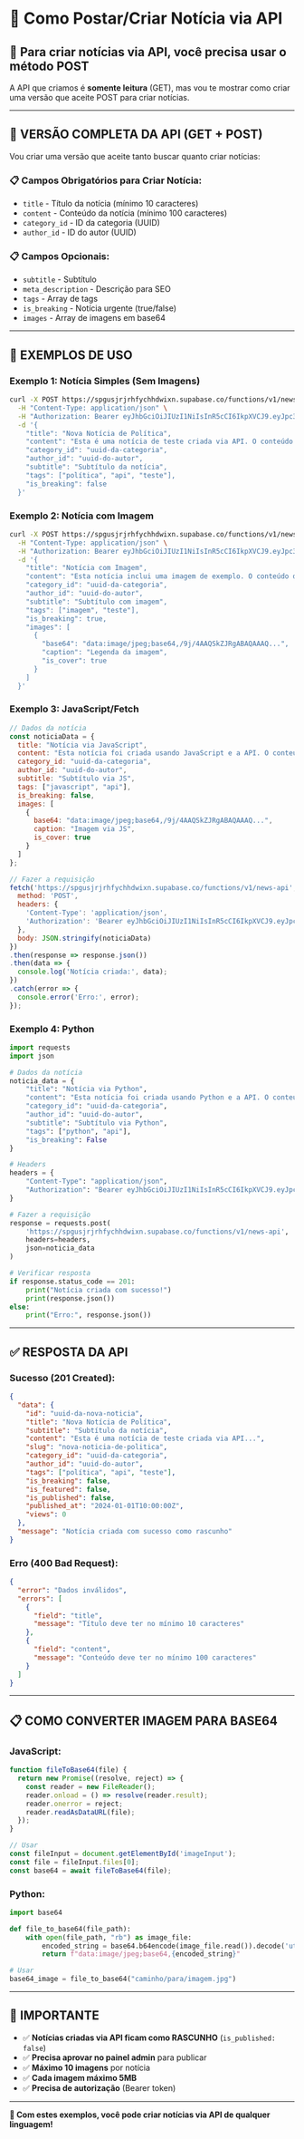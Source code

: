 # 📝 Como Postar/Criar Notícia via API

## 🎯 Para criar notícias via API, você precisa usar o método POST

A API que criamos é **somente leitura** (GET), mas vou te mostrar como criar uma versão que aceite POST para criar notícias.

---

## 🔧 VERSÃO COMPLETA DA API (GET + POST)

Vou criar uma versão que aceite tanto buscar quanto criar notícias:

### 📋 Campos Obrigatórios para Criar Notícia:

- `title` - Título da notícia (mínimo 10 caracteres)
- `content` - Conteúdo da notícia (mínimo 100 caracteres)
- `category_id` - ID da categoria (UUID)
- `author_id` - ID do autor (UUID)

### 📋 Campos Opcionais:

- `subtitle` - Subtítulo
- `meta_description` - Descrição para SEO
- `tags` - Array de tags
- `is_breaking` - Notícia urgente (true/false)
- `images` - Array de imagens em base64

---

## 🚀 EXEMPLOS DE USO

### Exemplo 1: Notícia Simples (Sem Imagens)

```bash
curl -X POST https://spgusjrjrhfychhdwixn.supabase.co/functions/v1/news-api \
  -H "Content-Type: application/json" \
  -H "Authorization: Bearer eyJhbGciOiJIUzI1NiIsInR5cCI6IkpXVCJ9.eyJpc3MiOiJzdXBhYmFzZSIsInJlZiI6InNwZ3VzanJqcmhmeWNoaGR3aXhuIiwicm9sZSI6ImFub24iLCJpYXQiOjE3NTE4MTMwODAsImV4cCI6MjA2NzM4OTA4MH0.cjsRonxr7utjcpQoyuYCUddCQR9C60YNQqyxj07atsE" \
  -d '{
    "title": "Nova Notícia de Política",
    "content": "Esta é uma notícia de teste criada via API. O conteúdo deve ter no mínimo 100 caracteres para passar na validação. Esta notícia foi criada automaticamente para demonstrar como funciona a API de criação de notícias.",
    "category_id": "uuid-da-categoria",
    "author_id": "uuid-do-autor",
    "subtitle": "Subtítulo da notícia",
    "tags": ["política", "api", "teste"],
    "is_breaking": false
  }'
```

### Exemplo 2: Notícia com Imagem

```bash
curl -X POST https://spgusjrjrhfychhdwixn.supabase.co/functions/v1/news-api \
  -H "Content-Type: application/json" \
  -H "Authorization: Bearer eyJhbGciOiJIUzI1NiIsInR5cCI6IkpXVCJ9.eyJpc3MiOiJzdXBhYmFzZSIsInJlZiI6InNwZ3VzanJqcmhmeWNoaGR3aXhuIiwicm9sZSI6ImFub24iLCJpYXQiOjE3NTE4MTMwODAsImV4cCI6MjA2NzM4OTA4MH0.cjsRonxr7utjcpQoyuYCUddCQR9C60YNQqyxj07atsE" \
  -d '{
    "title": "Notícia com Imagem",
    "content": "Esta notícia inclui uma imagem de exemplo. O conteúdo deve ter no mínimo 100 caracteres para passar na validação da API. A imagem será processada e salva no Supabase Storage automaticamente.",
    "category_id": "uuid-da-categoria",
    "author_id": "uuid-do-autor",
    "subtitle": "Subtítulo com imagem",
    "tags": ["imagem", "teste"],
    "is_breaking": true,
    "images": [
      {
        "base64": "data:image/jpeg;base64,/9j/4AAQSkZJRgABAQAAAQ...",
        "caption": "Legenda da imagem",
        "is_cover": true
      }
    ]
  }'
```

### Exemplo 3: JavaScript/Fetch

```javascript
// Dados da notícia
const noticiaData = {
  title: "Notícia via JavaScript",
  content: "Esta notícia foi criada usando JavaScript e a API. O conteúdo deve ter no mínimo 100 caracteres para passar na validação. Esta é uma demonstração de como integrar a API em aplicações web.",
  category_id: "uuid-da-categoria",
  author_id: "uuid-do-autor",
  subtitle: "Subtítulo via JS",
  tags: ["javascript", "api"],
  is_breaking: false,
  images: [
    {
      base64: "data:image/jpeg;base64,/9j/4AAQSkZJRgABAQAAAQ...",
      caption: "Imagem via JS",
      is_cover: true
    }
  ]
};

// Fazer a requisição
fetch('https://spgusjrjrhfychhdwixn.supabase.co/functions/v1/news-api', {
  method: 'POST',
  headers: {
    'Content-Type': 'application/json',
    'Authorization': 'Bearer eyJhbGciOiJIUzI1NiIsInR5cCI6IkpXVCJ9.eyJpc3MiOiJzdXBhYmFzZSIsInJlZiI6InNwZ3VzanJqcmhmeWNoaGR3aXhuIiwicm9sZSI6ImFub24iLCJpYXQiOjE3NTE4MTMwODAsImV4cCI6MjA2NzM4OTA4MH0.cjsRonxr7utjcpQoyuYCUddCQR9C60YNQqyxj07atsE'
  },
  body: JSON.stringify(noticiaData)
})
.then(response => response.json())
.then(data => {
  console.log('Notícia criada:', data);
})
.catch(error => {
  console.error('Erro:', error);
});
```

### Exemplo 4: Python

```python
import requests
import json

# Dados da notícia
noticia_data = {
    "title": "Notícia via Python",
    "content": "Esta notícia foi criada usando Python e a API. O conteúdo deve ter no mínimo 100 caracteres para passar na validação. Esta é uma demonstração de como integrar a API em aplicações Python.",
    "category_id": "uuid-da-categoria",
    "author_id": "uuid-do-autor",
    "subtitle": "Subtítulo via Python",
    "tags": ["python", "api"],
    "is_breaking": False
}

# Headers
headers = {
    "Content-Type": "application/json",
    "Authorization": "Bearer eyJhbGciOiJIUzI1NiIsInR5cCI6IkpXVCJ9.eyJpc3MiOiJzdXBhYmFzZSIsInJlZiI6InNwZ3VzanJqcmhmeWNoaGR3aXhuIiwicm9sZSI6ImFub24iLCJpYXQiOjE3NTE4MTMwODAsImV4cCI6MjA2NzM4OTA4MH0.cjsRonxr7utjcpQoyuYCUddCQR9C60YNQqyxj07atsE"
}

# Fazer a requisição
response = requests.post(
    'https://spgusjrjrhfychhdwixn.supabase.co/functions/v1/news-api',
    headers=headers,
    json=noticia_data
)

# Verificar resposta
if response.status_code == 201:
    print("Notícia criada com sucesso!")
    print(response.json())
else:
    print("Erro:", response.json())
```

---

## ✅ RESPOSTA DA API

### Sucesso (201 Created):

```json
{
  "data": {
    "id": "uuid-da-nova-noticia",
    "title": "Nova Notícia de Política",
    "subtitle": "Subtítulo da notícia",
    "content": "Esta é uma notícia de teste criada via API...",
    "slug": "nova-noticia-de-politica",
    "category_id": "uuid-da-categoria",
    "author_id": "uuid-do-autor",
    "tags": ["política", "api", "teste"],
    "is_breaking": false,
    "is_featured": false,
    "is_published": false,
    "published_at": "2024-01-01T10:00:00Z",
    "views": 0
  },
  "message": "Notícia criada com sucesso como rascunho"
}
```

### Erro (400 Bad Request):

```json
{
  "error": "Dados inválidos",
  "errors": [
    {
      "field": "title",
      "message": "Título deve ter no mínimo 10 caracteres"
    },
    {
      "field": "content", 
      "message": "Conteúdo deve ter no mínimo 100 caracteres"
    }
  ]
}
```

---

## 📋 COMO CONVERTER IMAGEM PARA BASE64

### JavaScript:

```javascript
function fileToBase64(file) {
  return new Promise((resolve, reject) => {
    const reader = new FileReader();
    reader.onload = () => resolve(reader.result);
    reader.onerror = reject;
    reader.readAsDataURL(file);
  });
}

// Usar
const fileInput = document.getElementById('imageInput');
const file = fileInput.files[0];
const base64 = await fileToBase64(file);
```

### Python:

```python
import base64

def file_to_base64(file_path):
    with open(file_path, "rb") as image_file:
        encoded_string = base64.b64encode(image_file.read()).decode('utf-8')
        return f"data:image/jpeg;base64,{encoded_string}"

# Usar
base64_image = file_to_base64("caminho/para/imagem.jpg")
```

---

## 🎯 IMPORTANTE

- ✅ **Notícias criadas via API ficam como RASCUNHO** (`is_published: false`)
- ✅ **Precisa aprovar no painel admin** para publicar
- ✅ **Máximo 10 imagens** por notícia
- ✅ **Cada imagem máximo 5MB**
- ✅ **Precisa de autorização** (Bearer token)

---

**📝 Com estes exemplos, você pode criar notícias via API de qualquer linguagem!**
